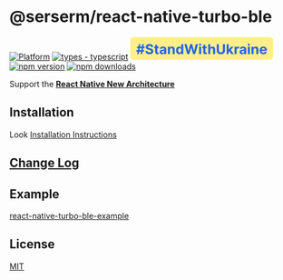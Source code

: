 # @serserm/react-native-turbo-ble

[![Platform](https://img.shields.io/badge/platform-android-989898.svg)](https://npmjs.org/package/@serserm/react-native-turbo-ble)
[![types - typescript](https://img.shields.io/npm/types/badge-maker)](https://www.typescriptlang.org)
[![StandWithUkraine](https://raw.githubusercontent.com/vshymanskyy/StandWithUkraine/main/badges/StandWithUkraine.svg)](https://github.com/vshymanskyy/StandWithUkraine/blob/main/docs/README.md)
<br/>
[![npm version](https://img.shields.io/npm/v/@serserm/react-native-turbo-ble.svg)](https://www.npmjs.com/package/@serserm/react-native-turbo-ble)
[![npm downloads](https://img.shields.io/npm/dm/@serserm/react-native-turbo-ble.svg)](https://www.npmjs.com/package/@serserm/react-native-turbo-ble)

Support the **[React Native New Architecture](https://reactnative.dev/docs/the-new-architecture/landing-page)**

## Installation

Look [Installation Instructions](https://github.com/serserm/react-native-turbo-ble/blob/main/docs/installation.md)

## [Change Log](https://github.com/serserm/react-native-turbo-ble/blob/main/CHANGELOG.md)

## Example

[react-native-turbo-ble-example](https://github.com/serserm/react-native-turbo-ble/blob/main/examples/native)

## License

[MIT](LICENSE)
